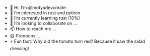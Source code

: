 - 👋 Hi, I’m @motyadevcreate
- 👀 I’m interested in rust and python
- 🌱 I’m currently learning rust (10%)
- 💞️ I’m looking to collaborate on ...
- 📫 How to reach me ...
- 😄 Pronouns: ...
- ⚡ Fun fact: Why did the tomato turn red? Because it saw the salad dressing!

<!---
motyadevcreate/motyadevcreate is a ✨ special ✨ repository because its `README.md` (this file) appears on your GitHub profile.
You can click the Preview link to take a look at your changes.
--->
